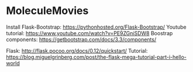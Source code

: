 # MoleculeMovies

Install Flask-Bootstrap:
https://pythonhosted.org/Flask-Bootstrap/
Youtube tutorial:
https://www.youtube.com/watch?v=PE9ZGniSDW8
Boostrap components:
https://getbootstrap.com/docs/3.3/components/


Flask:
http://flask.pocoo.org/docs/0.12/quickstart/
Tutorial:
https://blog.miguelgrinberg.com/post/the-flask-mega-tutorial-part-i-hello-world

